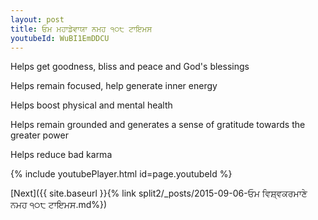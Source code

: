 ```yaml
---
layout: post
title: ਓਮ ਮਹਾਡੇਵਾਯਾ ਨਮਹ ੧੦੮ ਟਾਇਮਸ
youtubeId: WuBI1EmDDCU
---
```

 
 
Helps get goodness, bliss and peace and God's blessings
 
Helps remain focused, help generate inner energy 
 
Helps boost physical and mental health 
 
Helps remain grounded and generates a sense of gratitude towards the greater power 
 
Helps reduce bad karma
 
 
 
 


{% include youtubePlayer.html id=page.youtubeId %}
 
[Next]({{ site.baseurl }}{% link  split2/_posts/2015-09-06-ਓਮ ਵਿਸ਼੍ਵਕਰਮਾਣੇ ਨਮਹ ੧੦੮ ਟਾਇਮਸ.md%})
 
